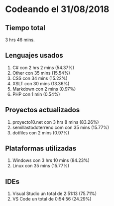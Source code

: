 # Codeando el 31/08/2018

## Tiempo total
3 hrs 46 mins.

## Lenguajes usados
1. C# con 2 hrs 2 mins (54.37%)
1. Other con 35 mins (15.54%)
1. CSS con 34 mins (15.22%)
1. XSLT con 30 mins (13.36%)
1. Markdown con 2 mins (0.97%)
1. PHP con 1 min (0.54%)

## Proyectos actualizados
1. proyecto10.net con 3 hrs 8 mins (83.26%)
1. semillastodoterreno.com con 35 mins (15.77%)
1. dotfiles con 2 mins (0.97%)

## Plataformas utilizadas
1. Windows con 3 hrs 10 mins (84.23%)
1. Linux con 35 mins (15.77%)

## IDEs
1. Visual Studio un total de 2:51:13 (75.71%)
1. VS Code un total de 0:54:56 (24.29%)
